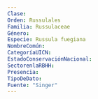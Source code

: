 ```yaml
---
Clase: 
Orden: Russulales
Familia: Russulaceae
Género: 
Especie: Russula fuegiana
NombreComún: 
CategoríaUICN: 
EstadoConservaciónNacional: 
SectorenlaRBHH: 
Presencia: 
TipoDeDato: 
Fuente: "Singer"
---
```

